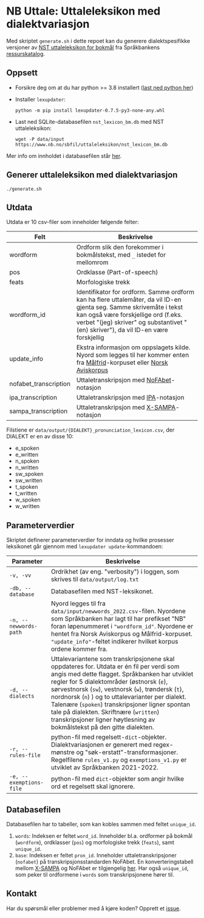 # NB Uttale: Uttaleleksikon med dialektvariasjon

Med skriptet `generate.sh` i dette repoet kan du generere dialektspesifikke versjoner av [NST uttaleleksikon for bokmål](https://www.nb.no/sprakbanken/ressurskatalog/oai-nb-no-sbr-23/) fra Språkbankens [ressurskatalog](https://www.nb.no/sprakbanken/ressurskatalog/).

## Oppsett

- Forsikre deg om at du har python >= 3.8 installert ([last ned python her](https://www.python.org/downloads/))

- Installer `lexupdater`:

    ```shell
    python -m pip install lexupdater-0.7.5-py3-none-any.whl
    ```

- Last ned SQLite-databasefilen `nst_lexicon_bm.db` med NST uttaleleksikon:

    ```shell
    wget -P data/input https://www.nb.no/sbfil/uttaleleksikon/nst_lexicon_bm.db
    ```
Mer info om innholdet i databasefilen står [her](#databasefilen).

## Generer uttaleleksikon med dialektvariasjon

``` shell
./generate.sh
```

## Utdata

Utdata er 10 csv-filer som inneholder følgende felter:

| Felt | Beskrivelse |
| --- | --- |
| wordform | Ordform slik den forekommer i bokmålstekst, med `_` istedet for mellomrom |
| pos | Ordklasse (Part-of-speech) |
| feats | Morfologiske trekk |
| wordform_id | Identifikator for ordform. Samme ordform kan ha flere uttalemåter, da vil ID-en gjenta seg. Samme skrivemåte i tekst kan også være forskjellige ord (f.eks. verbet "(jeg) skriver" og substantivet "(en) skriver"), da vil ID-en være forskjellig |
| update_info | Ekstra informasjon om oppslagets kilde. Nyord som legges til her kommer enten fra [Målfrid](https://www.nb.no/sprakbanken/ressurskatalog/oai-nb-no-sbr-69/)-korpuset eller [Norsk Aviskorpus](https://www.nb.no/sprakbanken/ressurskatalog/oai-clarino-uib-no-avis-plain/) |
| nofabet_transcription | Uttaletranskripsjon med [NoFAbet](https://github.com/peresolb/g2p-no#transcription-standard)-notasjon |
| ipa_transcription | Uttaletranskripsjon med [IPA](https://no.wikipedia.org/wiki/Det_internasjonale_fonetiske_alfabetet)-notasjon |
| sampa_transcription | Uttaletranskripsjon med [X-SAMPA](https://en.wikipedia.org/wiki/X-SAMPA)-notasjon |

Filstiene er `data/output/{DIALEKT}_pronunciation_lexicon.csv`, der DIALEKT er en av disse 10:

- e_spoken
- e_written
- n_spoken
- n_written
- sw_spoken
- sw_written
- t_spoken
- t_written
- w_spoken
- w_written

## Parameterverdier

Skriptet definerer parameterverdier for inndata og hvilke prosesser leksikonet går gjennom med `lexupdater update`-kommandoen:

Parameter | Beskrivelse
--- | ---
`-v, -vv` | Ordrikhet (av eng. "verbosity") i loggen, som skrives til `data/output/log.txt`
`-db, --database` |  Databasefilen med NST-leksikonet.
`-n, --newwords-path` | Nyord legges til fra `data/input/newwords_2022.csv`-filen. Nyordene som Språkbanken har lagt til har prefikset "NB" foran løpenummeret i `"wordform_id"`. Nyordene er hentet fra Norsk Aviskorpus og Målfrid-korpuset. `"update_info"`-feltet indikerer hvilket korpus ordene kommer fra.
`-d, --dialects` | Uttalevariantene som transkripsjonene skal oppdateres for. Utdata er én fil per verdi som angis med dette flagget. Språkbanken har utviklet regler for 5 dialektområder (østnorsk (`e`), sørvestnorsk (`sw`), vestnorsk (`w`), trøndersk (`t`), nordnorsk (`n`) ) og to uttalevarianter per dialekt. Talenære (`spoken`) transkripsjoner ligner spontan tale på dialekten. Skriftnære (`written`) transkripsjoner ligner høytlesning av bokmålstekst på den gitte dialekten.
`-r, --rules-file` | python-fil med regelsett-`dict`-objekter. Dialektvariasjonen er generert med regex-mønstre og "søk-erstatt"-transformasjoner. Regelfilene `rules_v1.py` og `exemptions_v1.py` er utviklet av Språkbanken 2021-2022.
`-e, --exemptions-file` | python-fil med `dict`-objekter som angir hvilke ord et regelsett skal ignorere.

## Databasefilen

Databasefilen har to tabeller, som kan kobles sammen med feltet `unique_id`.

  1. `words`: Indeksen er feltet `word_id`. Inneholder bl.a. ordformer på bokmål (`wordform`), ordklasser (`pos`) og morfologiske trekk (`feats`), samt `unique_id`.
  2. `base`: Indeksen er feltet `pron_id`. Inneholder uttaletranskripsjoner (`nofabet`) på transkripsjonsstandarden NoFAbet. En konverteringstabell mellom [X-SAMPA](https://en.wikipedia.org/wiki/X-SAMPA) og NoFAbet er tilgjengelig [her](https://www.nb.no/sbfil/verktoy/nofa/NoFA-no-1_0.pdf). Har også `unique_id`, som peker til ordformene i `words` som transkripsjonene hører til.

## Kontakt

Har du spørsmål eller problemer med å kjøre koden? Opprett et [issue](https://github.com/Sprakbanken/nb_uttale/issues).
